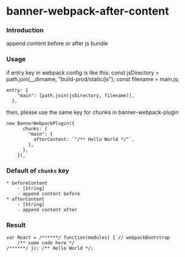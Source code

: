 # banner-webpack-after-content

### Introduction
append content before or after js bundle


### Usage
if entry key in webpack config is like this:
const jsDirectory = path.join(__dirname, "build-prod/static/js");
const filename = main.js;
```
entry: {
    "main": [path.join(jsDirectory, filename)],
  },
```

then, please use the same key for chunks in banner-webpack-plugin


```
new BannerWebpackPlugin({
      chunks: {
        "main": {
          afterContent: `"/** Hello World */"`,
        },
      },
    }),
```

### Default of ```chunks``` key
```
* beforeContent
    - [String] 
    - append content before
* afterContent
    - [String] 
    - append content after
```

### Result
```
var React = /******/ function(modules) { // webpackBootstrap
	/** some code here */
/******/ }); /** Hello World */;
```
